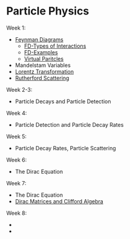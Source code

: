 # Particle Physics

Week 1:

  - [Feynman Diagrams](https://www.youtube.com/watch?v=X-FEU4mQWtE&ab_channel=ScienceClicEnglish)
    - [FD-Types of Interactions](https://www.youtube.com/watch?v=CYA7A0nM15U&t=32s&ab_channel=Fermilab)
    - [FD-Examples]()
    - [Virtual Paritcles]()
  - Mandelstam Variables
  - [Lorentz Transformation](https://www.youtube.com/watch?v=6pj1f8x3APg&ab_channel=FortheLoveofPhysics)
  - [Rutherford Scattering](https://www.youtube.com/watch?v=XBqHkraf8iE&ab_channel=BackstageScience)

Week 2-3:

  - Particle Decays and Particle Detection
  
Week 4:

  - Particle Detection and Particle Decay Rates
  
Week 5:

  - Particle Decay Rates, Particle Scattering
  
Week 6:

  - The Dirac Equation

Week 7:

  - The Dirac Equation
  - [Dirac Matrices and Clifford Algebra](https://www.youtube.com/watch?v=QbYao72-V6U&t=29s&ab_channel=PrettyMuchPhysics)
  
Week 8: 

  - 
  - 

